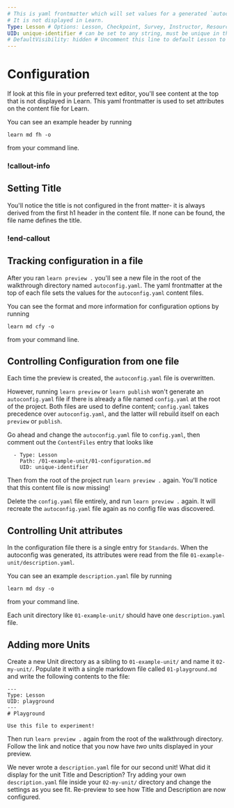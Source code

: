 ```yaml
---
# This is yaml frontmatter which will set values for a generated `autoconfig.yaml` file
# It is not displayed in Learn.
Type: Lesson # Options: Lesson, Checkpoint, Survey, Instructor, Resource
UID: unique-identifier # can be set to any string, must be unique in the repository
# DefaultVisibility: hidden # Uncomment this line to default Lesson to hidden when used
---
```


# Configuration

If look at this file in your preferred text editor, you'll see content at the top that is not displayed in Learn. This yaml frontmatter is used to set attributes on the content file for Learn.

You can see an example header by running
```
learn md fh -o
```
from your command line.

### !callout-info

## Setting Title

You'll notice the title is not configured in the front matter- it is always derived from the first h1 header in the content file. If none can be found, the file name defines the title.

### !end-callout

## Tracking configuration in a file

After you ran `learn preview .` you'll see a new file in the root of the walkthrough directory named `autoconfig.yaml`. The yaml frontmatter at the top of each file sets the values for the `autoconfig.yaml` content files.

You can see the format and more information for configuration options by running
```
learn md cfy -o
```
from your command line.

## Controlling Configuration from one file

Each time the preview is created, the `autoconfig.yaml` file is overwritten.

However, running `learn preview` or `learn publish` won't generate an `autoconfig.yaml` file if there is already a file named `config.yaml` at the root of the project. Both files are used to define content; `config.yaml` takes precedence over `autoconfig.yaml`, and the latter will rebuild itself on each `preview` or `publish`.

Go ahead and change the `autoconfig.yaml` file to `config.yaml`, then comment out the `ContentFiles` entry that looks like
```
  - Type: Lesson
    Path: /01-example-unit/01-configuration.md
    UID: unique-identifier
```
Then from the root of the project run `learn preview .` again. You'll notice that this content file is now missing!

Delete the `config.yaml` file entirely, and run `learn preview .` again. It will recreate the `autoconfig.yaml` file again as no config file was discovered.

## Controlling Unit attributes

In the configuration file there is a single entry for `Standards`. When the autoconfig was generated, its attributes were read from the file `01-example-unit/description.yaml`.

You can see an example `description.yaml` file by running
```
learn md dsy -o
```
from your command line.

Each unit directory like `01-example-unit/` should have one `description.yaml` file.

## Adding more Units

Create a new Unit directory as a sibling to `01-example-unit/` and name it `02-my-unit/`. Populate it with a single markdown file called `01-playground.md` and write the following contents to the file:

```
---
Type: Lesson
UID: playground
---
# Playground

Use this file to experiment!
```

Then run `learn preview .` again from the root of the walkthrough directory. Follow the link and notice that you now have _two_ units displayed in your preview.

We never wrote a `description.yaml` file for our second unit! What did it display for the unit Title and Description? Try adding your own `description.yaml` file inside your `02-my-unit/` directory and change the settings as you see fit. Re-preview to see how Title and Description are now configured.

